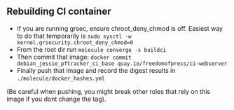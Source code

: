 Rebuilding CI container
-----------------------

* If you are running grsec, ensure chroot_deny_chmod is off. Easiest way to do
  that temporarily is `sudo sysctl -w kernel.grsecurity.chroot_deny_chmod=0 ` 
* From the root dir run `molecule converge -s buildci` 
* Then commit that image: `docker commit debian_jessie_pftracker_ci_base quay.io/freedomofpress/ci-webserver`
* Finally push that image and record the digest results in `./molecule/docker_hashes.yml`

(Be careful when pushing, you might break other roles that rely on this image if you dont change the tag).
